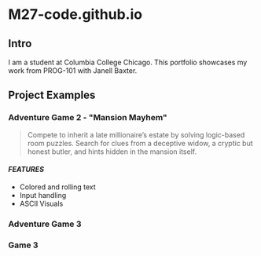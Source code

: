 # M27-code.github.io

## Intro
I am a student at Columbia College Chicago. This portfolio showcases my work from PROG-101 with Janell Baxter.

## Project Examples

### Adventure Game 2 - "Mansion Mayhem"
> Compete to inherit a late millionaire’s estate by solving logic-based room puzzles. Search for clues from a deceptive widow, a cryptic but honest butler, and hints hidden in the mansion itself.

#### *FEATURES*
- Colored and rolling text 
- Input handling 
- ASCII Visuals

### Adventure Game 3

### Game 3
